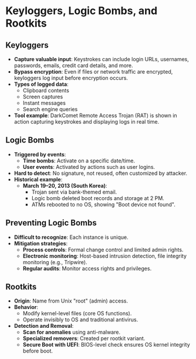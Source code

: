 # Keyloggers, Logic Bombs, and Rootkits

## Keyloggers
- **Capture valuable input**: Keystrokes can include login URLs, usernames, passwords, emails, credit card details, and more.
- **Bypass encryption**: Even if files or network traffic are encrypted, keyloggers log input before encryption occurs.
- **Types of logged data**:
  - Clipboard contents
  - Screen captures
  - Instant messages
  - Search engine queries
- **Tool example**: DarkComet Remote Access Trojan (RAT) is shown in action capturing keystrokes and displaying logs in real time.

## Logic Bombs
- **Triggered by events**:
  - **Time bombs**: Activate on a specific date/time.
  - **User events**: Activated by actions such as user logins.
- **Hard to detect**: No signature, not reused, often customized by attacker.
- **Historical example**:
  - **March 19–20, 2013 (South Korea)**:
    - Trojan sent via bank-themed email.
    - Logic bomb deleted boot records and storage at 2 PM.
    - ATMs rebooted to no OS, showing "Boot device not found".

## Preventing Logic Bombs
- **Difficult to recognize**: Each instance is unique.
- **Mitigation strategies**:
  - **Process controls**: Formal change control and limited admin rights.
  - **Electronic monitoring**: Host-based intrusion detection, file integrity monitoring (e.g., Tripwire).
  - **Regular audits**: Monitor access rights and privileges.

## Rootkits
- **Origin**: Name from Unix "root" (admin) access.
- **Behavior**:
  - Modify kernel-level files (core OS functions).
  - Operate invisibly to OS and traditional antivirus.
- **Detection and Removal**:
  - **Scan for anomalies** using anti-malware.
  - **Specialized removers**: Created per rootkit variant.
  - **Secure Boot with UEFI**: BIOS-level check ensures OS kernel integrity before boot.
